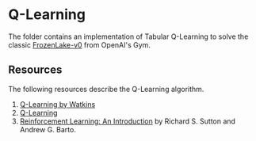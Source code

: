 # Q-Learning
The folder contains an implementation of Tabular Q-Learning to solve the classic [FrozenLake-v0](https://gym.openai.com/envs/FrozenLake-v0/) from OpenAI's Gym.

## Resources
The following resources describe the Q-Learning algorithm.
1. [Q-Learning by Watkins](http://www.cs.rhul.ac.uk/home/chrisw/thesis.html)
2. [Q-Learning](https://link.springer.com/article/10.1007/BF00992698)
3. [Reinforcement Learning: An Introduction](http://incompleteideas.net/book/bookdraft2017nov5.pdf) by Richard S. Sutton and Andrew G. Barto.

